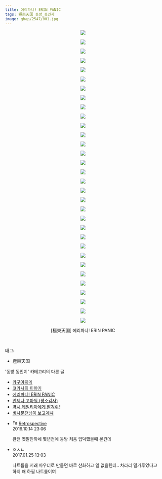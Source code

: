 ```yaml
---
title: 에리파니! ERIN PANIC
tags: 極東天国 동방_동인지
image: ghap/2547/001.jpg
---
```

<div class="article">
<p style="text-align: center; clear: none; float: none;"><img src="{{ site.nasurl }}/ghap/2547/001.jpg"/></p>
<p style="text-align: center; clear: none; float: none;"><img src="{{ site.nasurl }}/ghap/2547/002.jpg"/></p>
<p style="text-align: center; clear: none; float: none;"><img src="{{ site.nasurl }}/ghap/2547/003.jpg"/></p>
<p style="text-align: center; clear: none; float: none;"><img src="{{ site.nasurl }}/ghap/2547/004.jpg"/></p>
<p style="text-align: center; clear: none; float: none;"><img src="{{ site.nasurl }}/ghap/2547/005.jpg"/></p>
<p style="text-align: center; clear: none; float: none;"><img src="{{ site.nasurl }}/ghap/2547/006.jpg"/></p>
<p style="text-align: center; clear: none; float: none;"><img src="{{ site.nasurl }}/ghap/2547/007.jpg"/></p>
<p style="text-align: center; clear: none; float: none;"><img src="{{ site.nasurl }}/ghap/2547/008.jpg"/></p>
<p style="text-align: center; clear: none; float: none;"><img src="{{ site.nasurl }}/ghap/2547/009.jpg"/></p>
<p style="text-align: center; clear: none; float: none;"><img src="{{ site.nasurl }}/ghap/2547/010.jpg"/></p>
<p style="text-align: center; clear: none; float: none;"><img src="{{ site.nasurl }}/ghap/2547/011.jpg"/></p>
<p style="text-align: center; clear: none; float: none;"><img src="{{ site.nasurl }}/ghap/2547/012.jpg"/></p>
<p style="text-align: center; clear: none; float: none;"><img src="{{ site.nasurl }}/ghap/2547/013.jpg"/></p>
<p style="text-align: center; clear: none; float: none;"><img src="{{ site.nasurl }}/ghap/2547/014.jpg"/></p>
<p style="text-align: center; clear: none; float: none;"><img src="{{ site.nasurl }}/ghap/2547/015.jpg"/></p>
<p style="text-align: center; clear: none; float: none;"><img src="{{ site.nasurl }}/ghap/2547/016.jpg"/></p>
<p style="text-align: center; clear: none; float: none;"><img src="{{ site.nasurl }}/ghap/2547/017.jpg"/></p>
<p style="text-align: center; clear: none; float: none;"><img src="{{ site.nasurl }}/ghap/2547/018.jpg"/></p>
<p style="text-align: center; clear: none; float: none;"><img src="{{ site.nasurl }}/ghap/2547/019.jpg"/></p>
<p style="text-align: center; clear: none; float: none;"><img src="{{ site.nasurl }}/ghap/2547/020.jpg"/></p>
<p style="text-align: center; clear: none; float: none;"><img src="{{ site.nasurl }}/ghap/2547/021.jpg"/></p>
<p style="text-align: center; clear: none; float: none;"><img src="{{ site.nasurl }}/ghap/2547/022.jpg"/></p>
<p style="text-align: center; clear: none; float: none;"><img src="{{ site.nasurl }}/ghap/2547/023.jpg"/></p>
<p style="text-align: center; clear: none; float: none;"><img src="{{ site.nasurl }}/ghap/2547/024.jpg"/></p>
<p style="text-align: center; clear: none; float: none;"><img src="{{ site.nasurl }}/ghap/2547/025.jpg"/></p>
<p style="text-align: center; clear: none; float: none;"><img src="{{ site.nasurl }}/ghap/2547/026.jpg"/></p>
<p style="text-align: center; clear: none; float: none;"><img src="{{ site.nasurl }}/ghap/2547/027.jpg"/></p>
<p style="text-align: center; clear: none; float: none;"><img src="{{ site.nasurl }}/ghap/2547/028.jpg"/></p>
<p style="text-align: center; clear: none; float: none;"><img src="{{ site.nasurl }}/ghap/2547/029.jpg"/></p>
<p style="text-align: center; clear: none; float: none;"><img src="{{ site.nasurl }}/ghap/2547/030.jpg"/></p>
<p style="text-align: center; clear: none; float: none;"><img src="{{ site.nasurl }}/ghap/2547/031.jpg"/></p>
<p style="text-align: center; clear: none; float: none;"><img src="{{ site.nasurl }}/ghap/2547/032.jpg"/></p>
<p style="text-align: center; clear: none; float: none;">[極東天国] 에리파니! ERIN PANIC</p>
<p><br/></p>
</div><div class="tagTrail">
<p>태그: </p>
<ul>
<li>極東天国</li>
</ul>
</div><div class="another">
<p>'동방 동인지' 카테고리의 다른 글</p>
<ul>
<li><a href="/2016-10-12-ghap_2549">카구야히메</a></li>
<li><a href="/2016-10-12-ghap_2548">코가사의 이야기</a></li>
<li><a href="/2016-10-12-ghap_2547">에리파니! ERIN PANIC</a></li>
<li><a href="/2016-10-12-ghap_2546">언제나 고마워 (평소감사)</a></li>
<li><a href="/2016-10-11-ghap_2544">역시 레밀리아에게 맡겨줘!</a></li>
<li><a href="/2016-10-11-ghap_2543">비사문천님이 보고계셔</a></li>
</ul>
</div><div class="cb_module cb_fluid">
<div class="cb_wrt cb_profile">
<div class="comment">
<ul>
<li class="cb_thumb_off" id="comment14828473">
<div class="cb_comment_area">
<div class="cb_info_area">
<div class="cb_section">
<span class="cb_nick_name"><img alt="Favicon of http://retropective53.tistory.com" height="16" onerror="this.onerror=null;this.parentNode.removeChild(this)" src="http://retropective53.tistory.com/favicon.ico" width="16"/> <a href="http://retropective53.tistory.com" onclick="return openLinkInNewWindow(this)">Retrospective</a></span>
</div>
<div class="cb_section">
<span class="cb_date">2016.10.14 23:06 </span>
</div>
</div>
<div class="cb_dsc_comment">
<p class="cb_dsc">
											완전 옛말만화네 몇년전에 동방 처음 입덕했을때 본건데
										</p>
</div>
</div></li>
<li class="cb_thumb_off" id="comment14899819">
<div class="cb_comment_area">
<div class="cb_info_area">
<div class="cb_section">
<span class="cb_nick_name">ㅇㅅㄴ</span>
</div>
<div class="cb_section">
<span class="cb_date">2017.01.25 13:03 </span>
</div>
</div>
<div class="cb_dsc_comment">
<p class="cb_dsc">
											나트륨을 저래 파우더로 만들면 바로 산화하고 일 없을텐데.. 차라리 밀가루였다고 하지 왜 하필 나트륨이여 
										</p>
</div>
</div></li>
</ul>
</div>
</div><!-- commentList close -->
</div>